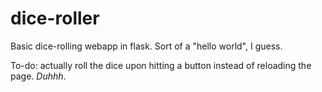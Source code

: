 # dice-roller
Basic dice-rolling webapp in flask. Sort of a "hello world", I guess.

To-do: actually roll the dice upon hitting a button instead of reloading the page. *Duhhh*.
